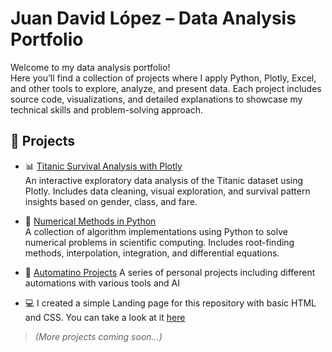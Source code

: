 # Juan David López – Data Analysis Portfolio

Welcome to my data analysis portfolio!  
Here you’ll find a collection of projects where I apply Python, Plotly, Excel, and other tools to explore, analyze, and present data. Each project includes source code, visualizations, and detailed explanations to showcase my technical skills and problem-solving approach.

## 📁 Projects

- 📊 [Titanic Survival Analysis with Plotly](https://github.com/Aurionidas/titanic-analysis-python-plotly)  
  An interactive exploratory data analysis of the Titanic dataset using Plotly. Includes data cleaning, visual exploration, and survival pattern insights based on gender, class, and fare.

- 🔢 [Numerical Methods in Python](https://github.com/Aurionidas/numerical-methods-python)  
  A collection of algorithm implementations using Python to solve numerical problems in scientific computing. Includes root-finding methods, interpolation, integration, and differential equations.

- 🧠 [Automatino Projects](https://github.com/Aurionidas/Automations)
  A series of personal projects including different automations with various tools and AI 

- 💻 I created a simple Landing page for this repository with basic HTML and CSS. You can take a look at it [here](https://aurionidas.github.io/Portfolio-Landing/)

> *(More projects coming soon...)*

